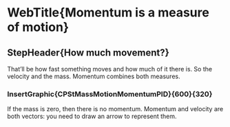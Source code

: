 # WebTitle{Momentum is a measure of motion}

## StepHeader{How much movement?}

That’ll be how fast something moves and how much of it there is. So the velocity and the mass. Momentum combines both measures.

### InsertGraphic{CPStMassMotionMomentumPID}{600}{320}

If the mass is zero, then there is no momentum. Momentum and velocity are both vectors: you need to draw an arrow to represent them.



